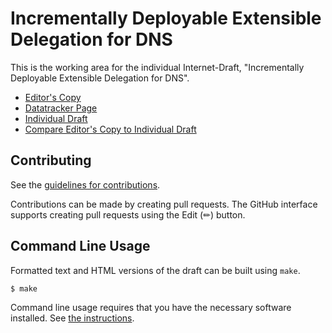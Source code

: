 # Incrementally Deployable Extensible Delegation for DNS

This is the working area for the individual Internet-Draft, "Incrementally Deployable Extensible Delegation for DNS".

* [Editor's Copy](https://NLnetLabs.github.io/incremental-deleg/#go.draft-nlnetlabs-deleg-incremental-deleg.html)
* [Datatracker Page](https://datatracker.ietf.org/doc/draft-nlnetlabs-deleg-incremental-deleg)
* [Individual Draft](https://datatracker.ietf.org/doc/html/draft-nlnetlabs-deleg-incremental-deleg)
* [Compare Editor's Copy to Individual Draft](https://NLnetLabs.github.io/incremental-deleg/#go.draft-nlnetlabs-deleg-incremental-deleg.diff)


## Contributing

See the
[guidelines for contributions](https://github.com/NLnetLabs/incremental-deleg/blob/main/CONTRIBUTING.md).

Contributions can be made by creating pull requests.
The GitHub interface supports creating pull requests using the Edit (✏) button.


## Command Line Usage

Formatted text and HTML versions of the draft can be built using `make`.

```sh
$ make
```

Command line usage requires that you have the necessary software installed.  See
[the instructions](https://github.com/martinthomson/i-d-template/blob/main/doc/SETUP.md).


